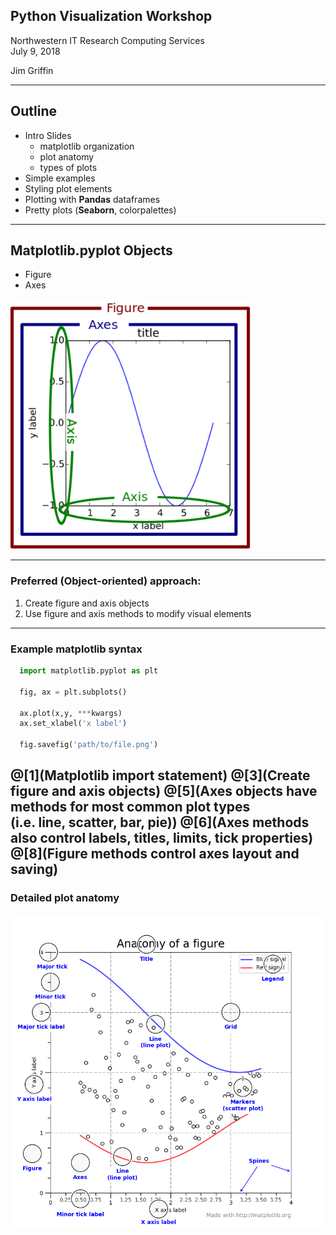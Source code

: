 ## Python Visualization Workshop


Northwestern IT Research Computing Services  
July 9, 2018  

Jim Griffin

---
## Outline

* Intro Slides
  * matplotlib organization
  * plot anatomy
  * types of plots  
* Simple examples
* Styling plot elements  
* Plotting with **Pandas** dataframes  
* Pretty plots (**Seaborn**, colorpalettes)  

---

## Matplotlib.pyplot Objects
  * Figure  
  * Axes  
<img src="Images/plotparts.png" style="max-height: 400px;"/>

---

### Preferred (Object-oriented) approach:

  1. Create figure and axis objects
  2. Use figure and axis methods to modify visual elements

---

### Example matplotlib syntax

```python
  import matplotlib.pyplot as plt

  fig, ax = plt.subplots()

  ax.plot(x,y, ***kwargs)
  ax.set_xlabel('x label')

  fig.savefig('path/to/file.png')
```
@[1](Matplotlib import statement)
@[3](Create figure and axis objects)
@[5](Axes objects have methods for most common plot types</br>(i.e. line, scatter, bar, pie))
@[6](Axes methods also control labels, titles, limits, tick properties)
@[8](Figure methods control axes layout and saving)
---

### Detailed plot anatomy

<img src="Images/anatomy1.png" style="max-height: 500px;"/>
